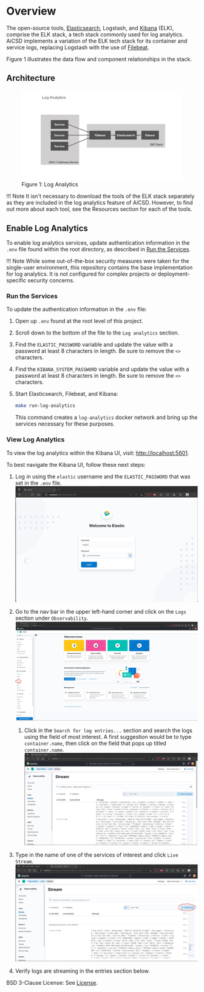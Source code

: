 # Overview
The open-source tools, [Elasticsearch](../log-analytics/elasticsearch.md), Logstash, and [Kibana](../log-analytics/kibana.md) (ELK), comprise the ELK stack, a tech stack commonly used for log analytics. AiCSD implements a variation of the ELK tech stack for its container and service logs, replacing Logstash with the use of [Filebeat](../log-analytics/filebeat.md).

Figure 1 illustrates the data flow and component relationships in the stack.

## Architecture

<figure class="figure-image">
<img src="../images/LogAnalyticsStack.jpg" alt="Figure 1: Log Analytics">
<figcaption>Figure 1: Log Analytics</figcaption>
</figure>


!!! Note
    It isn't necessary to download the tools of the ELK stack separately as they are included in the log analytics feature of AiCSD. However, to find out more about each tool, see the Resources section for each of the tools.

## Enable Log Analytics
To enable log analytics services, update authentication information in the `.env` file found within the root directory, as described in [Run the Services](#run-the-services). 

!!! Note
    While some out-of-the-box security measures were taken for the single-user environment, this repository contains the base implementation for log analytics. It is not configured for complex projects or deployment-specific security concerns.

### Run the Services
To update the authentication information in the `.env` file:

1. Open up `.env` found at the root level of this project.
2. Scroll down to the bottom of the file to the `Log analytics` section.
3. Find the `ELASTIC_PASSWORD` variable and update the value with a password at least 8 characters in length. Be sure to remove the `<>` characters.
4. Find the `KIBANA_SYSTEM_PASSWORD` variable and update the value with a password at least 8 characters in length. Be sure to remove the `<>` characters.
5. Start Elasticsearch, Filebeat, and Kibana:

    ```bash
    make run-log-analytics
    ```

    This command creates a `log-analytics` docker network and bring up the services necessary for these purposes.

### View Log Analytics
To view the log analytics within the Kibana UI, visit: [http://localhost:5601](http://localhost:5601).

To best navigate the Kibana UI, follow these next steps:

1. Log in using the `elastic` username and the `ELASTIC_PASSWORD` that was set in the `.env` file.
   ![Elasticsearch Login](../images/LogAnalyticsLogin.jpg)

2. Go to the nav bar in the upper left-hand corner and click on the `Logs` section under `Observability`.
   ![Elasticsearch Navigation](../images/LogAnalyticsNavigation.jpg)

   1. Click in the `Search for log entries...` section and search the logs using the field of most interest.
   A first suggestion would be to type `container.name`, then click on the field that pops up titled `container.name`.
   ![Elasticsearch Search](../images/LogAnalyticsSearch.jpg)

3. Type in the name of one of the services of interest and click `Live Stream`.
   ![Elasticsearch Stream](../images/LogAnalyticsStream.jpg)

5. Verify logs are streaming in the entries section below.

BSD 3-Clause License: See [License](../LICENSE.md).